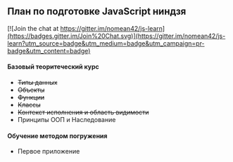 ## План по подготовке JavaScript ниндзя

[![Join the chat at https://gitter.im/nomean42/js-learn](https://badges.gitter.im/Join%20Chat.svg)](https://gitter.im/nomean42/js-learn?utm_source=badge&utm_medium=badge&utm_campaign=pr-badge&utm_content=badge)

#### Базовый теоритеческий курс
* ~~Типы данных~~
* ~~Объекты~~
* ~~Функции~~
* ~~Классы~~
* ~~Контекст исполнения и область видимости~~
* Принципы ООП и Наследование


#### Обучение методом погружения
* Первое приложение
